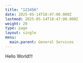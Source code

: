 ```yaml
---
title: "123456"
date: 2025-05-14T18:47:00.000Z
lastmod: 2025-05-14T18:47:00.000Z
weight: 20
type: page
layout: single
menu:
  main.parent: General Services
---
```

Hello World!!!
